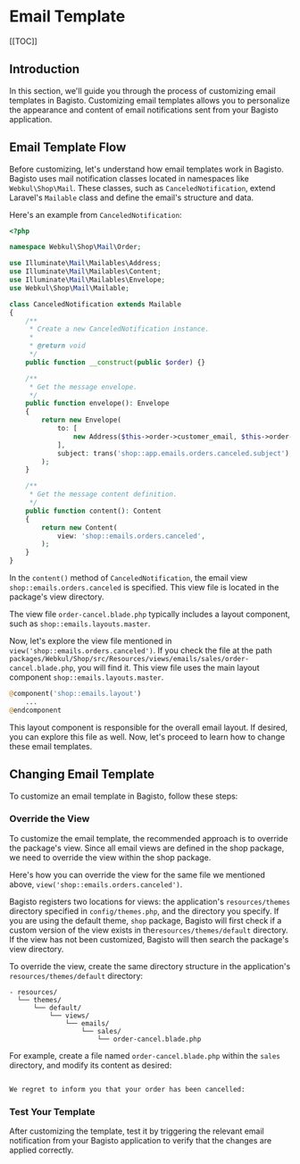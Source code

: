 # Email Template

[[TOC]]

## Introduction

In this section, we'll guide you through the process of customizing email templates in Bagisto. Customizing email templates allows you to personalize the appearance and content of email notifications sent from your Bagisto application.

## Email Template Flow

Before customizing, let's understand how email templates work in Bagisto. Bagisto uses mail notification classes located in namespaces like `Webkul\Shop\Mail`. These classes, such as `CanceledNotification`, extend Laravel's `Mailable` class and define the email's structure and data.

Here's an example from `CanceledNotification`:

```php
<?php

namespace Webkul\Shop\Mail\Order;

use Illuminate\Mail\Mailables\Address;
use Illuminate\Mail\Mailables\Content;
use Illuminate\Mail\Mailables\Envelope;
use Webkul\Shop\Mail\Mailable;

class CanceledNotification extends Mailable
{
    /**
     * Create a new CanceledNotification instance.
     *
     * @return void
     */
    public function __construct(public $order) {}

    /**
     * Get the message envelope.
     */
    public function envelope(): Envelope
    {
        return new Envelope(
            to: [
                new Address($this->order->customer_email, $this->order->customer_full_name),
            ],
            subject: trans('shop::app.emails.orders.canceled.subject'),
        );
    }

    /**
     * Get the message content definition.
     */
    public function content(): Content
    {
        return new Content(
            view: 'shop::emails.orders.canceled',
        );
    }
}
```

In the `content()` method of `CanceledNotification`, the email view `shop::emails.orders.canceled` is specified. This view file is located in the package's view directory.

The view file `order-cancel.blade.php` typically includes a layout component, such as `shop::emails.layouts.master`.

Now, let's explore the view file mentioned in `view('shop::emails.orders.canceled')`. If you check the file at the path `packages/Webkul/Shop/src/Resources/views/emails/sales/order-cancel.blade.php`, you will find it. This view file uses the main layout component `shop::emails.layouts.master`.

```php
@component('shop::emails.layout')
    ...
@endcomponent
```

This layout component is responsible for the overall email layout. If desired, you can explore this file as well. Now, let's proceed to learn how to change these email templates.

## Changing Email Template

To customize an email template in Bagisto, follow these steps:

### Override the View

To customize the email template, the recommended approach is to override the package's view. Since all email views are defined in the shop package, we need to override the view within the shop package.

Here's how you can override the view for the same file we mentioned above, `view('shop::emails.orders.canceled')`.

Bagisto registers two locations for views: the application's `resources/themes` directory specified in `config/themes.php`, and the directory you specify. If you are using the default theme, `shop` package, Bagisto will first check if a custom version of the view exists in the`resources/themes/default` directory. If the view has not been customized, Bagisto will then search the package's view directory.

To override the view, create the same directory structure in the application's `resources/themes/default` directory:

```
- resources/
  └── themes/
      └── default/
          └── views/
              └── emails/
                  └── sales/
                      └── order-cancel.blade.php
```

For example, create a file named `order-cancel.blade.php` within the `sales` directory, and modify its content as desired:

```blade

We regret to inform you that your order has been cancelled:

```

### Test Your Template

After customizing the template, test it by triggering the relevant email notification from your Bagisto application to verify that the changes are applied correctly.